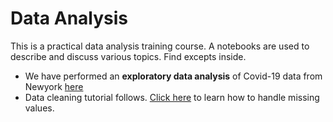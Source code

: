 # Data Analysis
This is a practical data analysis training course. A notebooks are used to describe and discuss various topics. Find excepts inside.
- We have performed an **exploratory data analysis** of Covid-19 data from Newyork [here](https://github.com/EvelynOnyi/DataAnalysis/blob/main/EDA_newyorkcovid.ipynb)
- Data cleaning tutorial follows. [Click here](https://github.com/EvelynOnyi/DataAnalysis/blob/main/data_cleaning_missing_values.ipynb) to learn how to handle missing values.
